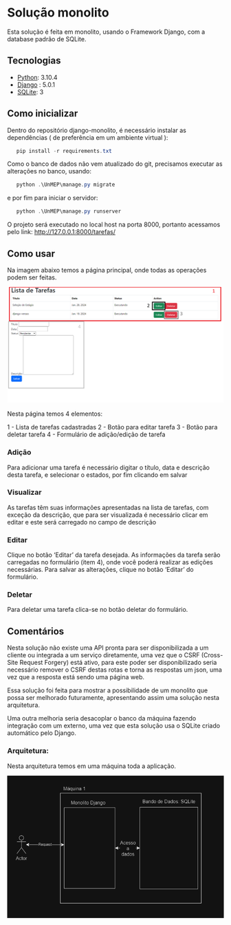 # Solução monolito
Esta solução é feita em monolito, usando o Framework Django, com a database padrão de SQLite. 

## Tecnologias
 - [Python](https://www.python.org/downloads/): 3.10.4 
 - [Django](https://www.djangoproject.com/) : 5.0.1
 - [SQLite](https://www.sqlite.org/index.html): 3 

## Como inicializar
Dentro do repositório django-monolito, é necessário instalar as dependências ( de preferência em um ambiente virtual ):
```powershell
   pip install -r requirements.txt 
```
Como o banco de dados não vem atualizado do git, precisamos executar as alterações no banco, usando:
```powershell
   python .\UnMEP\manage.py migrate 
```
e por fim para iniciar o servidor:
```powershell
   python .\UnMEP\manage.py runserver 
```
O projeto será executado no local host na porta 8000, portanto acessamos pelo link:
http://127.0.0.1:8000/tarefas/

## Como usar
Na imagem abaixo temos a página principal, onde todas as operações podem ser feitas.

![Alt Text](img/pagina_inicial.png)

Nesta página temos 4 elementos:

1 - Lista de tarefas cadastradas
2 - Botão para editar tarefa
3 - Botão para deletar tarefa
4 - Formulário de adição/edição de tarefa


### Adição

Para adicionar uma tarefa é necessário digitar o título, data e descrição desta tarefa, e selecionar o estados, por fim clicando em salvar

### Visualizar

As tarefas têm suas informações apresentadas na lista de tarefas, com exceção da descrição, que para ser visualizada é necessário clicar em editar e este será carregado no campo de descrição

### Editar

Clique no botão ‘Editar’ da tarefa desejada. As informações da tarefa serão carregadas no formulário (item 4), onde você poderá realizar as edições necessárias. Para salvar as alterações, clique no botão ‘Editar’ do formulário.

### Deletar

Para deletar uma tarefa clica-se no botão deletar do formulário.


## Comentários
Nesta solução não existe uma API pronta para ser disponibilizada a um cliente ou integrada a um serviço diretamente, uma vez que o CSRF (Cross-Site Request Forgery) está ativo, para este poder ser disponibilizado seria necessário remover o CSRF destas rotas e torna as respostas um json, uma vez que a resposta está sendo uma página web.

Essa solução foi feita para mostrar a possibilidade de um monolito que possa ser melhorado futuramente, apresentando assim uma solução nesta arquitetura.

Uma outra melhoria seria desacoplar o banco da máquina fazendo integração com um externo, uma vez que esta solução usa o SQLite criado automático pelo Django.

### Arquitetura:
Nesta arquitetura temos em uma máquina toda a aplicação.

![Alt Text](img/arquitetura.png)
